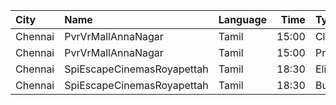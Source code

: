| City    | Name                       | Language |  Time | Type    | Price | Capacity | Booked |
| :------ | :------------------------- | :------- | ----: | :------ | ----: | -------: | -----: |
| Chennai | PvrVrMallAnnaNagar         | Tamil    | 15:00 | Classic |   60₹ |        5 |      5 |
| Chennai | PvrVrMallAnnaNagar         | Tamil    | 15:00 | Prime   |  190₹ |       51 |      0 |
| Chennai | SpiEscapeCinemasRoyapettah | Tamil    | 18:30 | Elite   |  190₹ |       50 |      2 |
| Chennai | SpiEscapeCinemasRoyapettah | Tamil    | 18:30 | Budget  |   60₹ |        5 |      5 |